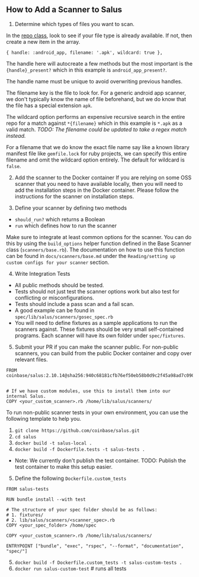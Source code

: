 ## How to Add a Scanner to Salus


1. Determine which types of files you want to scan.

In the [repo class](https://github.com/coinbase/salus/blob/master/lib/salus/repo.rb), look to see if your file type is already available. If not, then create a new item in the array.

`{ handle: :android_app, filename: '.apk', wildcard: true },`

The handle here will autocreate a few methods but the most important is the `{handle}_present?` which in this example is `android_app_present?`.

The handle name must be unique to avoid overwriting previous handles.

The filename key is the file to look for. For a generic android app scanner, we don't typically know the name of file beforehand, but we do know that the file has a special extension `apk`.

The wildcard option performs an expensive recursive search in the entire repo for a match against `*{filename}` which in this example is `*.apk` as a valid match. *TODO: The filename could be updated to take a regex match instead.*

For a filename that we do know the exact file name say like a known library manifest file like  `gemfile.lock` for ruby projects, we can specify this entire filename and omit the wildcard option entirely. The default for wildcard is `false`.

2. Add the scanner to the Docker container
If you are relying on some OSS scanner that you need to have available locally, then you will need to add the installation steps in the Docker container. Please follow the instructions for the scanner on installation steps.

3. Define your scanner by defining two methods
  - `should_run?` which returns a Boolean
  - `run` which defines how to run the scanner

Make sure to integrate at least common options for the scanner. You can do this by using the `build_options` helper function defined in the Base Scanner class (`scanners/base.rb`). The documentation on how to use this function can be found in `docs/scanners/base.md` under the `Reading/setting up custom configs for your scanner` section.

4. Write Integration Tests
- All public methods should be tested.
- Tests should not just test the scanner options work but also test for conflicting or misconfigurations.
- Tests should include a pass scan and a fail scan.
- A good example can be found in `spec/lib/salus/scanners/gosec_spec.rb`
- You will need to define fixtures as a sample applications to run the scanners against. These fixtures should be very small self-contained programs. Each scanner will have its own folder under `spec/fixtures`.

5. Submit your PR if you can make the scanner public. For non-public scanners, you can build from the public Docker container and copy over relevant files.

```
FROM coinbase/salus:2.10.14@sha256:940c68181cfb76ef50eb58b0d9c2f45a98ad7c09073e6ec78fb6a2f6ea844e5c


# If we have custom modules, use this to install them into our internal Salus.
COPY <your_custom_scanner>.rb /home/lib/salus/scanners/
```

To run non-public scanner tests in your own environment, you can use the following template to help you.

1. `git clone https://github.com/coinbase/salus.git`
2. `cd salus`
3. `docker build -t salus-local .`
4. `docker build -f Dockerfile.tests -t salus-tests .`
* Note: We currently don't publish the test container. TODO: Publish the test container to make this setup easier.

5. Define the following `Dockerfile.custom_tests`

```
FROM salus-tests

RUN bundle install --with test

# The structure of your spec folder should be as follows:
# 1. fixtures/
# 2. lib/salus/scanners/<scanner_spec>.rb
COPY <your_spec_folder> /home/spec

COPY <your_custom_scanner>.rb /home/lib/salus/scanners/

ENTRYPOINT ["bundle", "exec", "rspec", "--format", "documentation", "spec/"]
```

5. `docker build -f Dockerfile.custom_tests -t salus-custom-tests .`
6. `docker run salus-custom-test` # runs all tests
